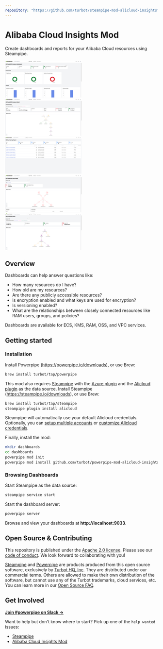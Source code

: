 ```yaml
---
repository: "https://github.com/turbot/steampipe-mod-alicloud-insights"
---
```


# Alibaba Cloud Insights Mod

Create dashboards and reports for your Alibaba Cloud resources using Steampipe.

<img src="https://raw.githubusercontent.com/turbot/steampipe-mod-alicloud-insights/main/docs/images/alicloud_ecs_instance_dashboard.png" width="50%" type="thumbnail"/>
<img src="https://raw.githubusercontent.com/turbot/steampipe-mod-alicloud-insights/main/docs/images/alicloud_ecs_instance_detail.png" width="50%" type="thumbnail"/>
<img src="https://raw.githubusercontent.com/turbot/steampipe-mod-alicloud-insights/main/docs/images/alicloud_kms_key_age_report.png" width="50%" type="thumbnail"/>
<img src="https://raw.githubusercontent.com/turbot/steampipe-mod-alicloud-insights/main/docs/images/alicloud_ram_user_detail.png" width="50%" type="thumbnail"/>
<img src="https://raw.githubusercontent.com/turbot/steampipe-mod-alicloud-insights/main/docs/images/alicloud_vpc_detail.png" width="50%" type="thumbnail"/>

## Overview

Dashboards can help answer questions like:

- How many resources do I have?
- How old are my resources?
- Are there any publicly accessible resources?
- Is encryption enabled and what keys are used for encryption?
- Is versioning enabled?
- What are the relationships between closely connected resources like RAM users, groups, and policies?

Dashboards are available for ECS, KMS, RAM, OSS, and VPC services.

## Getting started

### Installation

Install Powerpipe (https://powerpipe.io/downloads), or use Brew:

```sh
brew install turbot/tap/powerpipe
```

This mod also requires [Steampipe](https://steampipe.io) with the [Azure plugin](https://hub.steampipe.io/plugins/turbot/azure) and the [Alicloud plugin](https://hub.steampipe.io/plugins/turbot/azuread) as the data source. Install Steampipe (https://steampipe.io/downloads), or use Brew:

```sh
brew install turbot/tap/steampipe
steampipe plugin install alicloud
```

Steampipe will automatically use your default Alicloud credentials. Optionally, you can [setup multiple accounts](https://hub.steampipe.io/plugins/turbot/alicloud#multi-account-connections) or [customize Alicloud credentials](https://hub.steampipe.io/plugins/turbot/alicloud#configuring-alicloud-credentials).

Finally, install the mod:

```sh
mkdir dashboards
cd dashboards
powerpipe mod init
powerpipe mod install github.com/turbot/powerpipe-mod-alicloud-insights
```

### Browsing Dashboards

Start Steampipe as the data source:

```sh
steampipe service start
```

Start the dashboard server:

```sh
powerpipe server
```

Browse and view your dashboards at **http://localhost:9033**.

## Open Source & Contributing

This repository is published under the [Apache 2.0 license](https://www.apache.org/licenses/LICENSE-2.0). Please see our [code of conduct](https://github.com/turbot/.github/blob/main/CODE_OF_CONDUCT.md). We look forward to collaborating with you!

[Steampipe](https://steampipe.io) and [Powerpipe](https://powerpipe.io) are products produced from this open source software, exclusively by [Turbot HQ, Inc](https://turbot.com). They are distributed under our commercial terms. Others are allowed to make their own distribution of the software, but cannot use any of the Turbot trademarks, cloud services, etc. You can learn more in our [Open Source FAQ](https://turbot.com/open-source).

## Get Involved

**[Join #powerpipe on Slack →](https://turbot.com/community/join)**

Want to help but don't know where to start? Pick up one of the `help wanted` issues:

- [Steampipe](https://github.com/turbot/steampipe/labels/help%20wanted)
- [Alibaba Cloud Insights Mod](https://github.com/turbot/steampipe-mod-alicloud-insights/labels/help%20wanted)
